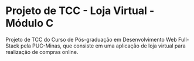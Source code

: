 # Projeto de TCC - Loja Virtual - Módulo C
Projeto de TCC do Curso  de Pós-graduação em Desenvolvimento Web Full-Stack pela PUC-Minas, que consiste em uma aplicação de loja virtual para realização de compras online.
